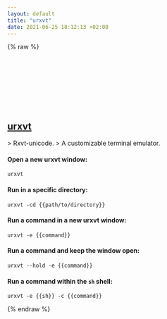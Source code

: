 ```yaml
---
layout: default
title: "urxvt"
date: 2021-06-25 18:12:13 +02:00
---
```

{% raw %}
<h2 id="urxvt">
  <a href="/en/linux/urxvt.html">urxvt</a> <a href="#urxvt"><svg class="icon">
    <use href="/assets/images/unicode_sprite.svg#link" />
  </svg></a>
</h2>
> Rxvt-unicode.
> A customizable terminal emulator.

#### Open a new urxvt window:
```shell
urxvt
```
#### Run in a specific directory:
```shell
urxvt -cd {{path/to/directory}}
```
#### Run a command in a new urxvt window:
```shell
urxvt -e {{command}}
```
#### Run a command and keep the window open:
```shell
urxvt --hold -e {{command}}
```
#### Run a command within the `sh` shell:
```shell
urxvt -e {{sh}} -c {{command}}
```
{% endraw %}